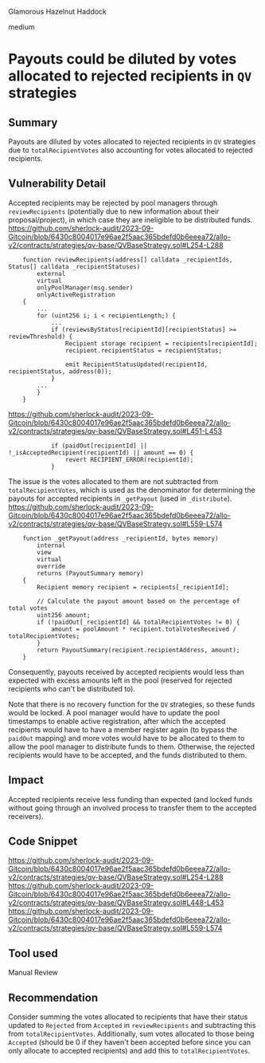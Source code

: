 Glamorous Hazelnut Haddock

medium

# Payouts could be diluted by votes allocated to rejected recipients in `QV` strategies
## Summary
Payouts are diluted by votes allocated to rejected recipients in `QV` strategies due to `totalRecipientVotes` also accounting for votes allocated to rejected recipients.

## Vulnerability Detail
Accepted recipients may be rejected by pool managers through `reviewRecipients` (potentially due to new information about their proposal/project), in which case they are ineligible to be distributed funds.
https://github.com/sherlock-audit/2023-09-Gitcoin/blob/6430c8004017e96ae2f5aac365bdefd0b6eeea72/allo-v2/contracts/strategies/qv-base/QVBaseStrategy.sol#L254-L288
```solidity
    function reviewRecipients(address[] calldata _recipientIds, Status[] calldata _recipientStatuses)
        external
        virtual
        onlyPoolManager(msg.sender)
        onlyActiveRegistration
    {
        ...
        for (uint256 i; i < recipientLength;) {
            ...
            if (reviewsByStatus[recipientId][recipientStatus] >= reviewThreshold) {
                Recipient storage recipient = recipients[recipientId];
                recipient.recipientStatus = recipientStatus;

                emit RecipientStatusUpdated(recipientId, recipientStatus, address(0));
            }
        ...
        }
    }
```
https://github.com/sherlock-audit/2023-09-Gitcoin/blob/6430c8004017e96ae2f5aac365bdefd0b6eeea72/allo-v2/contracts/strategies/qv-base/QVBaseStrategy.sol#L451-L453
```solidity
            if (paidOut[recipientId] || !_isAcceptedRecipient(recipientId) || amount == 0) {
                revert RECIPIENT_ERROR(recipientId);
            }
```
The issue is the votes allocated to them are not subtracted from `totalRecipientVotes`, which is used as the denominator for determining the payouts for accepted recipients in `_getPayout` (used in `_distribute`).
https://github.com/sherlock-audit/2023-09-Gitcoin/blob/6430c8004017e96ae2f5aac365bdefd0b6eeea72/allo-v2/contracts/strategies/qv-base/QVBaseStrategy.sol#L559-L574
```solidity
    function _getPayout(address _recipientId, bytes memory)
        internal
        view
        virtual
        override
        returns (PayoutSummary memory)
    {
        Recipient memory recipient = recipients[_recipientId];

        // Calculate the payout amount based on the percentage of total votes
        uint256 amount;
        if (!paidOut[_recipientId] && totalRecipientVotes != 0) {
            amount = poolAmount * recipient.totalVotesReceived / totalRecipientVotes;
        }
        return PayoutSummary(recipient.recipientAddress, amount);
    }
```
Consequently, payouts received by accepted recipients would less than expected with excess amounts left in the pool (reserved for rejected recipients who can't be distributed to).

Note that there is no recovery function for the `QV` strategies, so these funds would be locked. A pool manager would have to update the pool timestamps to enable active registration, after which the accepted recipients would have to have a member register again (to bypass the `paidOut` mapping) and more votes would have to be allocated to them to allow the pool manager to distribute funds to them. Otherwise, the rejected recipients would have to be accepted, and the funds distributed to them.

## Impact
Accepted recipients receive less funding than expected (and locked funds without going through an involved process to transfer them to the accepted receivers).

## Code Snippet
https://github.com/sherlock-audit/2023-09-Gitcoin/blob/6430c8004017e96ae2f5aac365bdefd0b6eeea72/allo-v2/contracts/strategies/qv-base/QVBaseStrategy.sol#L254-L288
https://github.com/sherlock-audit/2023-09-Gitcoin/blob/6430c8004017e96ae2f5aac365bdefd0b6eeea72/allo-v2/contracts/strategies/qv-base/QVBaseStrategy.sol#L448-L453
https://github.com/sherlock-audit/2023-09-Gitcoin/blob/6430c8004017e96ae2f5aac365bdefd0b6eeea72/allo-v2/contracts/strategies/qv-base/QVBaseStrategy.sol#L559-L574
## Tool used

Manual Review

## Recommendation
Consider summing the votes allocated to recipients that have their status updated to `Rejected` from `Accepted` in `reviewRecipients` and subtracting this from `totalRecipientVotes`. Additionally, sum votes allocated to those being `Accepted` (should be 0 if they haven't been accepted before since you can only allocate to accepted recipients) and add this to `totalRecipientVotes`. 